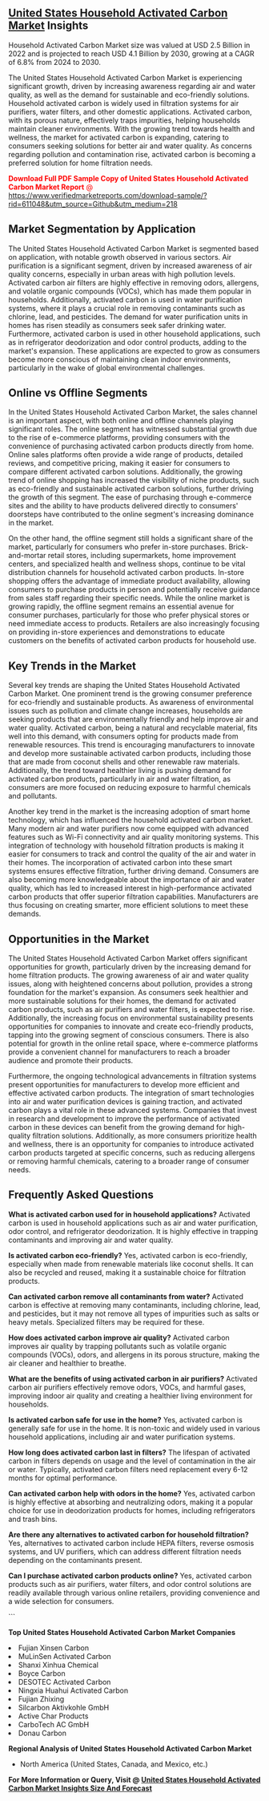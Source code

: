 <h2><a href="https://www.verifiedmarketreports.com/download-sample/?rid=611048&amp;utm_source=Github&amp;utm_medium=218" target="_blank">United States Household Activated Carbon Market</a> Insights</h2><p>Household Activated Carbon Market size was valued at USD 2.5 Billion in 2022 and is projected to reach USD 4.1 Billion by 2030, growing at a CAGR of 6.8% from 2024 to 2030.</p><p> <p>The United States Household Activated Carbon Market is experiencing significant growth, driven by increasing awareness regarding air and water quality, as well as the demand for sustainable and eco-friendly solutions. Household activated carbon is widely used in filtration systems for air purifiers, water filters, and other domestic applications. Activated carbon, with its porous nature, effectively traps impurities, helping households maintain cleaner environments. With the growing trend towards health and wellness, the market for activated carbon is expanding, catering to consumers seeking solutions for better air and water quality. As concerns regarding pollution and contamination rise, activated carbon is becoming a preferred solution for home filtration needs. <p><span class=""><span style="color: #ff0000;"><strong>Download Full PDF Sample Copy of United States Household Activated Carbon Market Report</strong> @ </span><a href="https://www.verifiedmarketreports.com/download-sample/?rid=611048&amp;utm_source=Github&amp;utm_medium=218" target="_blank">https://www.verifiedmarketreports.com/download-sample/?rid=611048&amp;utm_source=Github&amp;utm_medium=218</a></span></p></p> <h2>Market Segmentation by Application</h2> <p>The United States Household Activated Carbon Market is segmented based on application, with notable growth observed in various sectors. Air purification is a significant segment, driven by increased awareness of air quality concerns, especially in urban areas with high pollution levels. Activated carbon air filters are highly effective in removing odors, allergens, and volatile organic compounds (VOCs), which has made them popular in households. Additionally, activated carbon is used in water purification systems, where it plays a crucial role in removing contaminants such as chlorine, lead, and pesticides. The demand for water purification units in homes has risen steadily as consumers seek safer drinking water. Furthermore, activated carbon is used in other household applications, such as in refrigerator deodorization and odor control products, adding to the market's expansion. These applications are expected to grow as consumers become more conscious of maintaining clean indoor environments, particularly in the wake of global environmental challenges.</p> <h2>Online vs Offline Segments</h2> <p>In the United States Household Activated Carbon Market, the sales channel is an important aspect, with both online and offline channels playing significant roles. The online segment has witnessed substantial growth due to the rise of e-commerce platforms, providing consumers with the convenience of purchasing activated carbon products directly from home. Online sales platforms often provide a wide range of products, detailed reviews, and competitive pricing, making it easier for consumers to compare different activated carbon solutions. Additionally, the growing trend of online shopping has increased the visibility of niche products, such as eco-friendly and sustainable activated carbon solutions, further driving the growth of this segment. The ease of purchasing through e-commerce sites and the ability to have products delivered directly to consumers' doorsteps have contributed to the online segment's increasing dominance in the market.</p> <p>On the other hand, the offline segment still holds a significant share of the market, particularly for consumers who prefer in-store purchases. Brick-and-mortar retail stores, including supermarkets, home improvement centers, and specialized health and wellness shops, continue to be vital distribution channels for household activated carbon products. In-store shopping offers the advantage of immediate product availability, allowing consumers to purchase products in person and potentially receive guidance from sales staff regarding their specific needs. While the online market is growing rapidly, the offline segment remains an essential avenue for consumer purchases, particularly for those who prefer physical stores or need immediate access to products. Retailers are also increasingly focusing on providing in-store experiences and demonstrations to educate customers on the benefits of activated carbon products for household use.</p> <h2>Key Trends in the Market</h2> <p>Several key trends are shaping the United States Household Activated Carbon Market. One prominent trend is the growing consumer preference for eco-friendly and sustainable products. As awareness of environmental issues such as pollution and climate change increases, households are seeking products that are environmentally friendly and help improve air and water quality. Activated carbon, being a natural and recyclable material, fits well into this demand, with consumers opting for products made from renewable resources. This trend is encouraging manufacturers to innovate and develop more sustainable activated carbon products, including those that are made from coconut shells and other renewable raw materials. Additionally, the trend toward healthier living is pushing demand for activated carbon products, particularly in air and water filtration, as consumers are more focused on reducing exposure to harmful chemicals and pollutants.</p> <p>Another key trend in the market is the increasing adoption of smart home technology, which has influenced the household activated carbon market. Many modern air and water purifiers now come equipped with advanced features such as Wi-Fi connectivity and air quality monitoring systems. This integration of technology with household filtration products is making it easier for consumers to track and control the quality of the air and water in their homes. The incorporation of activated carbon into these smart systems ensures effective filtration, further driving demand. Consumers are also becoming more knowledgeable about the importance of air and water quality, which has led to increased interest in high-performance activated carbon products that offer superior filtration capabilities. Manufacturers are thus focusing on creating smarter, more efficient solutions to meet these demands.</p> <h2>Opportunities in the Market</h2> <p>The United States Household Activated Carbon Market offers significant opportunities for growth, particularly driven by the increasing demand for home filtration products. The growing awareness of air and water quality issues, along with heightened concerns about pollution, provides a strong foundation for the market's expansion. As consumers seek healthier and more sustainable solutions for their homes, the demand for activated carbon products, such as air purifiers and water filters, is expected to rise. Additionally, the increasing focus on environmental sustainability presents opportunities for companies to innovate and create eco-friendly products, tapping into the growing segment of conscious consumers. There is also potential for growth in the online retail space, where e-commerce platforms provide a convenient channel for manufacturers to reach a broader audience and promote their products.</p> <p>Furthermore, the ongoing technological advancements in filtration systems present opportunities for manufacturers to develop more efficient and effective activated carbon products. The integration of smart technologies into air and water purification devices is gaining traction, and activated carbon plays a vital role in these advanced systems. Companies that invest in research and development to improve the performance of activated carbon in these devices can benefit from the growing demand for high-quality filtration solutions. Additionally, as more consumers prioritize health and wellness, there is an opportunity for companies to introduce activated carbon products targeted at specific concerns, such as reducing allergens or removing harmful chemicals, catering to a broader range of consumer needs.</p> <h2>Frequently Asked Questions</h2> <p><strong>What is activated carbon used for in household applications?</strong> Activated carbon is used in household applications such as air and water purification, odor control, and refrigerator deodorization. It is highly effective in trapping contaminants and improving air and water quality.</p> <p><strong>Is activated carbon eco-friendly?</strong> Yes, activated carbon is eco-friendly, especially when made from renewable materials like coconut shells. It can also be recycled and reused, making it a sustainable choice for filtration products.</p> <p><strong>Can activated carbon remove all contaminants from water?</strong> Activated carbon is effective at removing many contaminants, including chlorine, lead, and pesticides, but it may not remove all types of impurities such as salts or heavy metals. Specialized filters may be required for these.</p> <p><strong>How does activated carbon improve air quality?</strong> Activated carbon improves air quality by trapping pollutants such as volatile organic compounds (VOCs), odors, and allergens in its porous structure, making the air cleaner and healthier to breathe.</p> <p><strong>What are the benefits of using activated carbon in air purifiers?</strong> Activated carbon air purifiers effectively remove odors, VOCs, and harmful gases, improving indoor air quality and creating a healthier living environment for households.</p> <p><strong>Is activated carbon safe for use in the home?</strong> Yes, activated carbon is generally safe for use in the home. It is non-toxic and widely used in various household applications, including air and water purification systems.</p> <p><strong>How long does activated carbon last in filters?</strong> The lifespan of activated carbon in filters depends on usage and the level of contamination in the air or water. Typically, activated carbon filters need replacement every 6-12 months for optimal performance.</p> <p><strong>Can activated carbon help with odors in the home?</strong> Yes, activated carbon is highly effective at absorbing and neutralizing odors, making it a popular choice for use in deodorization products for homes, including refrigerators and trash bins.</p> <p><strong>Are there any alternatives to activated carbon for household filtration?</strong> Yes, alternatives to activated carbon include HEPA filters, reverse osmosis systems, and UV purifiers, which can address different filtration needs depending on the contaminants present.</p> <p><strong>Can I purchase activated carbon products online?</strong> Yes, activated carbon products such as air purifiers, water filters, and odor control solutions are readily available through various online retailers, providing convenience and a wide selection for consumers.</p> ```</p><p><strong>Top United States Household Activated Carbon Market Companies</strong></p><div data-test-id=""><p><li>Fujian Xinsen Carbon</li><li> MuLinSen Activated Carbon</li><li> Shanxi Xinhua Chemical</li><li> Boyce Carbon</li><li> DESOTEC Activated Carbon</li><li> Ningxia Huahui Activated Carbon</li><li> Fujian Zhixing</li><li> Silcarbon Aktivkohle GmbH</li><li> Active Char Products</li><li> CarboTech AC GmbH</li><li> Donau Carbon</li></p><div><strong>Regional Analysis of&nbsp;United States Household Activated Carbon Market</strong></div><ul><li dir="ltr"><p dir="ltr">North America&nbsp;(United States, Canada, and Mexico, etc.)</p></li></ul><p><strong>For More Information or Query, Visit @&nbsp;</strong><strong><a href="https://www.verifiedmarketreports.com/product/household-activated-carbon-market/?utm_source=Github&amp;utm_medium=218" target="_blank">United States Household Activated Carbon Market Insights Size And Forecast</a></strong></p></div>
